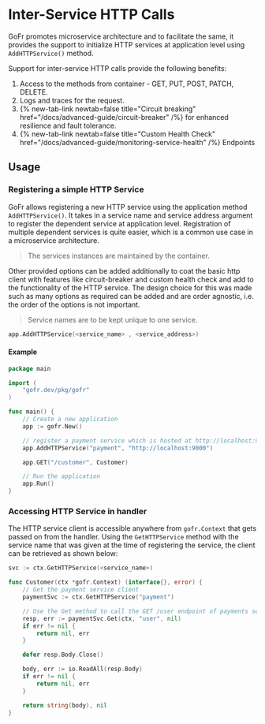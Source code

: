 # Inter-Service HTTP Calls

GoFr promotes microservice architecture and to facilitate the same, it provides the support to initialize HTTP services
at application level using `AddHTTPService()` method.

Support for inter-service HTTP calls provide the following benefits:
1. Access to the methods from container - GET, PUT, POST, PATCH, DELETE.
2. Logs and traces for the request.
3. {% new-tab-link newtab=false title="Circuit breaking" href="/docs/advanced-guide/circuit-breaker" /%} for enhanced resilience and fault tolerance.
4. {% new-tab-link newtab=false title="Custom Health Check" href="/docs/advanced-guide/monitoring-service-health" /%} Endpoints

## Usage

### Registering a simple HTTP Service

GoFr allows registering a new HTTP service using the application method `AddHTTPService()`.
It takes in a service name and service address argument to register the dependent service at application level.
Registration of multiple dependent services is quite easier, which is a common use case in a microservice architecture.

> The services instances are maintained by the container.

Other provided options can be added additionally to coat the basic http client with features like circuit-breaker and
custom health check and add to the functionality of the HTTP service.
The design choice for this was made such as many options as required can be added and are order agnostic,
i.e. the order of the options is not important.

> Service names are to be kept unique to one service.

```go
app.AddHTTPService(<service_name> , <service_address>)
```

#### Example
```go
package main

import (
	"gofr.dev/pkg/gofr"
)

func main() {
	// Create a new application
	app := gofr.New()

	// register a payment service which is hosted at http://localhost:9000
	app.AddHTTPService("payment", "http://localhost:9000")

	app.GET("/customer", Customer)

	// Run the application
	app.Run()
}
```

### Accessing HTTP Service in handler

The HTTP service client is accessible anywhere from `gofr.Context` that gets passed on from the handler.
Using the `GetHTTPService` method with the service name that was given at the time of registering the service,
the client can be retrieved as shown below:

```go
svc := ctx.GetHTTPService(<service_name>)
```

```go
func Customer(ctx *gofr.Context) (interface{}, error) {
    // Get the payment service client
    paymentSvc := ctx.GetHTTPService("payment")

	// Use the Get method to call the GET /user endpoint of payments service
	resp, err := paymentSvc.Get(ctx, "user", nil)
    if err != nil {
        return nil, err
    }

	defer resp.Body.Close()

    body, err := io.ReadAll(resp.Body)
    if err != nil {
        return nil, err
    }

    return string(body), nil
}
```
